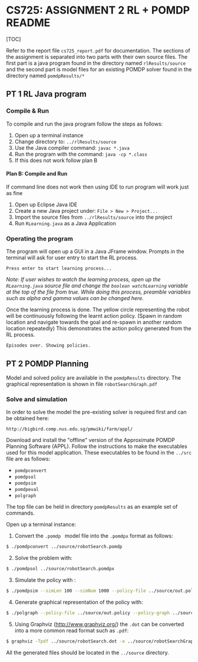 # CS725: ASSIGNMENT 2 RL + POMDP README

[TOC]

Refer to the report file `cs725_report.pdf` for documentation. The sections of the assignment is separated into two parts with their own source files. The first part is a java program found in the directory named `rlResults/source` and the second part is model files for an existing POMDP solver found in the directory named `pomdpResults/*`

## PT 1 RL Java program

### Compile & Run

To compile and run the java program follow the steps as follows:

1. Open up a terminal instance
2. Change directory to: `../rlResults/source`
3. Use the Java compiler command: `javac *.java`
4. Run the program with the command: `java -cp *.class`
5. If this does not work follow plan B

#### Plan B: Compile and Run

If command line does not work then using IDE to run program will work just as fine

1. Open up Eclipse Java IDE
2. Create a new Java project under: `File > New > Project...`
3. Import the source files from `../rlResults/source` into the project
4. Run `RLearning.java` as a Java Application

### Operating the program

The program will open up a GUI in a Java JFrame window. Prompts in the terminal will ask for user entry to start the RL process.

`Press enter to start learning process...` 

*Note: If user wishes to watch the learning process, open up the `RLearning.java` source file and change the `boolean watchLearning` variable at the top of the file from true. While doing this process, preamble variables such as alpha and gamma values can be changed here.*

Once the learning process is done. The yellow circle representing the robot will be continuously following the learnt action policy.  (Spawn in random location and navigate towards the goal and re-spawn in another random location repeatedly) This demonstrates the action policy generated from the RL process.

`Episodes over. Showing policies.`



## PT 2 POMDP Planning

Model and solved policy are available in the `pomdpResults` directory. The graphical representation is shown in  file `robotSearchGraph.pdf`

### Solve and simulation

In order to solve the model the pre-existing solver is required first and can be obtained here:

`http://bigbird.comp.nus.edu.sg/pmwiki/farm/appl/`

Download and install the "offline" version of the Approximate POMDP Planning Software (APPL). Follow the instructions to make the executables used for this model application. These executables to be found in the `../src` file are as follows:

* `pomdpconvert`
* `pomdpsol`
* `pomdpsim`
* `pomdpeval`
* `polgraph`

The top file can be held in directory `pomdpResults` as an example set of commands.

Open up a terminal instance:

1. Convert the `.pomdp ` model file into the `.pomdpx` format as follows:

```bash
$ ./pomdpconvert ../source/robotSearch.pomdp
```

2. Solve the problem with:

```bash
$ ./pomdpsol ../source/robotSearch.pomdpx
```

3. Simulate the policy with :

```bash
$ ./pomdpsim --simLen 100 --simNum 1000 --policy-file ../source/out.policy ../source/robotSearch.pomdpx
```

4. Generate graphical representation of the policy with:

```bash
$ ./polgraph --policy-file ../source/out.policy --policy-graph ../source/robotSearch.dot ../source/robotSearch.pomdpx
```

5. Using Graphviz (http://www.graphviz.org/) the `.dot` can be converted into a more common read format such as `.pdf`:

```bash
$ graphviz -Tpdf ../source/robotSearch.dot -o ../source/robotSearchGraph.pdf
```
All the generated files should be located in the `../source` directory.